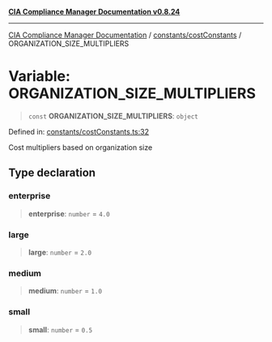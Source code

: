 [**CIA Compliance Manager Documentation v0.8.24**](../../../README.md)

***

[CIA Compliance Manager Documentation](../../../modules.md) / [constants/costConstants](../README.md) / ORGANIZATION\_SIZE\_MULTIPLIERS

# Variable: ORGANIZATION\_SIZE\_MULTIPLIERS

> `const` **ORGANIZATION\_SIZE\_MULTIPLIERS**: `object`

Defined in: [constants/costConstants.ts:32](https://github.com/Hack23/cia-compliance-manager/blob/8f5d084752ccee354557e96bf8b49239fb671c91/src/constants/costConstants.ts#L32)

Cost multipliers based on organization size

## Type declaration

### enterprise

> **enterprise**: `number` = `4.0`

### large

> **large**: `number` = `2.0`

### medium

> **medium**: `number` = `1.0`

### small

> **small**: `number` = `0.5`
